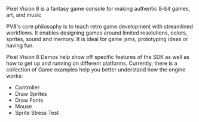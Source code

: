 Pixel Vision 8 is a fantasy game console for making authentic 8-bit games, art, and music

PV8's core philosophy is to teach retro game development with streamlined workflows. It enables designing games around limited resolutions, colors, sprites, sound and memory. It is ideal for game jams, prototyping ideas or having fun. 

Pixel Vision 8 Demos help show off specific features of the SDK as well as how to get up and running on different platforms. Currently, there is a collection of Game examples help you better understand how the engine works:

* Controller
* Draw Sprites
* Draw Fonts
* Mouse
* Sprite Stress Test
